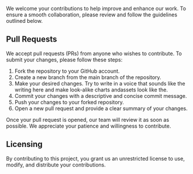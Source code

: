 We welcome your contributions to help improve and enhance our work. To ensure a smooth collaboration, please review and follow the guidelines outlined below.

## Pull Requests

We accept pull requests (PRs) from anyone who wishes to contribute.  To submit your changes, please follow these steps:

1. Fork the repository to your GitHub account.
2. Create a new branch from the main branch of the repository.
3. Make your desired changes.  Try to write in a voice that sounds like the writing here and make look-alike charts andassets look like the.
4. Commit your changes with a descriptive and concise commit message.
6. Push your changes to your forked repository.
7. Open a new pull request and provide a clear summary of your changes.

Once your pull request is opened, our team will review it as soon as possible. We appreciate your patience and willingness to contribute.

## Licensing

By contributing to this project, you grant us an unrestricted license to use, modify, and distribute your contributions.